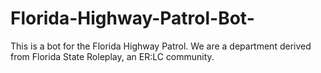 # Florida-Highway-Patrol-Bot-
This is a bot for the Florida Highway Patrol. We are a department derived from Florida State Roleplay, an ER:LC community.
